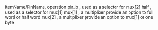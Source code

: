 itemName/PinName, operation 
pin_b		, used as a selector for mux[2]
half		, used as a selector for mux[1]
mux[1]		, a multiplixer provide an option to full word or half word
mux[2]		, a multiplixer provide an option to mux[1] or one byte
